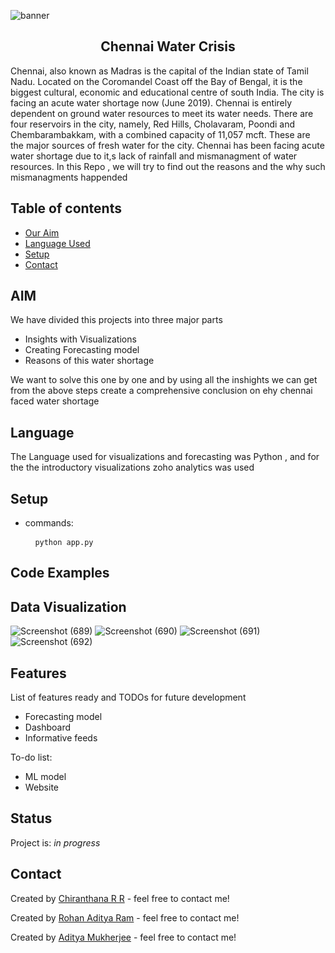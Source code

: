 ![banner](https://www.waterlogic.com/fileadmin/user_upload/US_Website/Blog/banner-resolving-to-reduce-water-scarcity.jpg)
<div align='center'>
  <h2>Chennai Water Crisis</h2>
  </div>
</div>
Chennai, also known as Madras is the capital of the Indian state of Tamil Nadu. Located on the Coromandel Coast off the Bay of Bengal, it is the biggest cultural, economic and educational centre of south India.
The city is facing an acute water shortage now (June 2019). Chennai is entirely dependent on ground water resources to meet its water needs. There are four reservoirs in the city, namely, Red Hills, Cholavaram, Poondi and Chembarambakkam, with a combined capacity of 11,057 mcft. These are the major sources of fresh water for the city.
Chennai has been facing acute water shortage due to it,s lack of rainfall and mismanagment of water resources.
In this Repo , we will try to find out the reasons and the why such mismanagments happended

## Table of contents
* [Our Aim](#AIM)
* [Language Used](#Language)
* [Setup](#setup)
* [Contact](#contact)


## AIM
We have divided this projects into three major parts
  * Insights with Visualizations
  * Creating Forecasting model 
  * Reasons of this water shortage

We want to solve this one by one and by using all the inshights we can get from the above steps create a comprehensive conclusion on ehy chennai faced water shortage


## Language
  The Language used for visualizations and forecasting was Python , and for the the introductory visualizations zoho analytics was used


## Setup
* commands: <pre>
    <code>
        python app.py
    </code>
</pre>

## Code Examples

## Data Visualization

![Screenshot (689)](https://user-images.githubusercontent.com/80692896/137875093-51582287-af73-46e3-8312-10c6a696fff6.png)
![Screenshot (690)](https://user-images.githubusercontent.com/80692896/137875335-e29ca38b-63dd-49c0-aad2-479b069e474c.png)
![Screenshot (691)](https://user-images.githubusercontent.com/80692896/137875353-b514408a-edbf-4e7d-80fa-834c09edc02c.png)
![Screenshot (692)](https://user-images.githubusercontent.com/80692896/137875370-0cb1026c-841f-4e4c-9f0b-8b76a6c8ced1.png)


## Features
List of features ready and TODOs for future development
* Forecasting model
* Dashboard
* Informative feeds

To-do list:
* ML model
* Website

## Status
Project is: _in progress_


## Contact
Created by [Chiranthana R R](https://www.linkedin.com/in/chiranthana-r-r-232385200/) - feel free to contact me!

Created by [Rohan Aditya Ram](https://www.linkedin.com/in/rohan-aditya-9b4816215/) - feel free to contact me!

Created by [Aditya Mukherjee](https://www.linkedin.com/in/aditya-mukherjee-817a17190/) - feel free to contact me!
